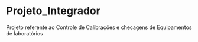 # Projeto_Integrador
Projeto referente ao Controle de Calibrações e checagens de Equipamentos de laboratórios 
